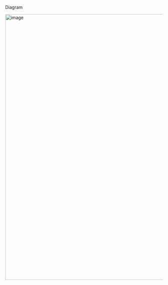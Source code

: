 Diagram

<img width="847" alt="image" src="https://github.com/user-attachments/assets/0d3a2319-8c86-4a39-97be-b8a87d761962" />
